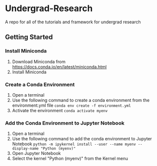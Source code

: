 # Undergrad-Research
A repo for all of the tutorials and framework for undergrad research

## Getting Started
### Install Miniconda
1. Download Miniconda from https://docs.conda.io/en/latest/miniconda.html
2. Install Miniconda

### Create a Conda Environment
1. Open a terminal
2. Use the following command to create a conda environment from the environment.yml file
``` conda env create -f environment.yml ```
3. Activate the environment
``` conda activate myenv ```

### Add the Conda Environment to Jupyter Notebook
1. Open a terminal
2. Use the following command to add the conda environment to Jupyter Notebook
``` python -m ipykernel install --user --name myenv --display-name "Python (myenv)" ```
3. Open Jupyter Notebook
4. Select the kernel "Python (myenv)" from the Kernel menu
